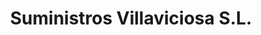 ---
title: "Suministros Villaviciosa S.L."
url: /alcorcon/suministros-villaviciosa-s-l/
shop: Baumarkt
---